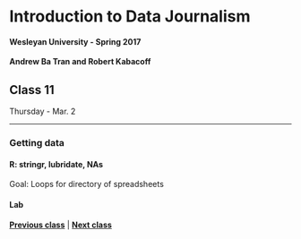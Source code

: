 # Introduction to Data Journalism
  
#### Wesleyan University - Spring 2017
  
**Andrew Ba Tran and Robert Kabacoff**
  
## Class 11
Thursday - Mar. 2
                             
----
                             
### Getting data
                             
#### R: stringr, lubridate, NAs
                             
Goal: Loops for directory of spreadsheets
                             
#### Lab

                   
**[Previous class](class10.md)** | **[Next class](class12.md)**
